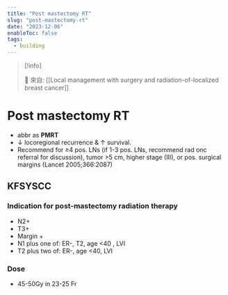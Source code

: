 ```yaml
---
title: "Post mastectomy RT"
slug: "post-mastectomy-rt"
date: "2023-12-06"
enableToc: false
tags:
  - building
---
```


> [!info]
>
> 🌱 來自: [[Local management with surgery and radiation-of-localized breast cancer]]

# Post mastectomy RT

- abbr as **PMRT**
- ↓ locoregional recurrence & ↑ survival.
- Recommend for ≥4 pos. LNs (if 1-3 pos. LNs, recommend rad onc referral for discussion), tumor >5 cm, higher stage (III), or pos. surgical margins (Lancet 2005;366:2087)

## KFSYSCC

### Indication for post-mastectomy radiation therapy

- N2+
- T3+
- Margin +
- N1 plus one of: ER-, T2, age \<40 , LVI
- T2 plus two of: ER-, age \<40, LVI

### Dose

- 45-50Gy in 23-25 Fr
